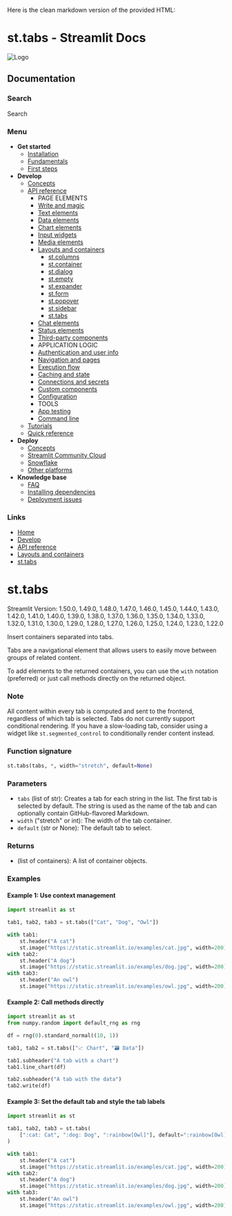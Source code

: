Here is the clean markdown version of the provided HTML:

# st.tabs - Streamlit Docs
![Logo](/logo.svg)

## Documentation
### Search
Search

### Menu
* **Get started**
	+ [Installation](/get-started/installation)
	+ [Fundamentals](/get-started/fundamentals)
	+ [First steps](/get-started/tutorials)
* **Develop**
	+ [Concepts](/develop/concepts)
	+ [API reference](/develop/api-reference)
		- PAGE ELEMENTS
		- [Write and magic](/develop/api-reference/write-magic)
		- [Text elements](/develop/api-reference/text)
		- [Data elements](/develop/api-reference/data)
		- [Chart elements](/develop/api-reference/charts)
		- [Input widgets](/develop/api-reference/widgets)
		- [Media elements](/develop/api-reference/media)
		- [Layouts and containers](/develop/api-reference/layout)
			- [st.columns](/develop/api-reference/layout/st.columns)
			- [st.container](/develop/api-reference/layout/st.container)
			- [st.dialog](/develop/api-reference/execution-flow/st.dialog)
			- [st.empty](/develop/api-reference/layout/st.empty)
			- [st.expander](/develop/api-reference/layout/st.expander)
			- [st.form](/develop/api-reference/execution-flow/st.form)
			- [st.popover](/develop/api-reference/layout/st.popover)
			- [st.sidebar](/develop/api-reference/layout/st.sidebar)
			- [st.tabs](/develop/api-reference/layout/st.tabs)
		- [Chat elements](/develop/api-reference/chat)
		- [Status elements](/develop/api-reference/status)
		- [Third-party components](https://streamlit.io/components)
		- APPLICATION LOGIC
		- [Authentication and user info](/develop/api-reference/user)
		- [Navigation and pages](/develop/api-reference/navigation)
		- [Execution flow](/develop/api-reference/execution-flow)
		- [Caching and state](/develop/api-reference/caching-and-state)
		- [Connections and secrets](/develop/api-reference/connections)
		- [Custom components](/develop/api-reference/custom-components)
		- [Configuration](/develop/api-reference/configuration)
		- TOOLS
		- [App testing](/develop/api-reference/app-testing)
		- [Command line](/develop/api-reference/cli)
	+ [Tutorials](/develop/tutorials)
	+ [Quick reference](/develop/quick-reference)
* **Deploy**
	+ [Concepts](/deploy/concepts)
	+ [Streamlit Community Cloud](/deploy/streamlit-community-cloud)
	+ [Snowflake](/deploy/snowflake)
	+ [Other platforms](/deploy/tutorials)
* **Knowledge base**
	+ [FAQ](/knowledge-base/using-streamlit)
	+ [Installing dependencies](/knowledge-base/dependencies)
	+ [Deployment issues](/knowledge-base/deploy)

### Links
* [Home](/)
* [Develop](/develop)
* [API reference](/develop/api-reference)
* [Layouts and containers](/develop/api-reference/layout)
* [st.tabs](/develop/api-reference/layout/st.tabs)

# st.tabs
Streamlit Version: 1.50.0, 1.49.0, 1.48.0, 1.47.0, 1.46.0, 1.45.0, 1.44.0, 1.43.0, 1.42.0, 1.41.0, 1.40.0, 1.39.0, 1.38.0, 1.37.0, 1.36.0, 1.35.0, 1.34.0, 1.33.0, 1.32.0, 1.31.0, 1.30.0, 1.29.0, 1.28.0, 1.27.0, 1.26.0, 1.25.0, 1.24.0, 1.23.0, 1.22.0

Insert containers separated into tabs.

Tabs are a navigational element that allows users to easily move between groups of related content.

To add elements to the returned containers, you can use the `with` notation (preferred) or just call methods directly on the returned object.

### Note
All content within every tab is computed and sent to the frontend, regardless of which tab is selected. Tabs do not currently support conditional rendering. If you have a slow-loading tab, consider using a widget like `st.segmented_control` to conditionally render content instead.

### Function signature
```python
st.tabs(tabs, *, width="stretch", default=None)
```

### Parameters

* `tabs` (list of str): Creates a tab for each string in the list. The first tab is selected by default. The string is used as the name of the tab and can optionally contain GitHub-flavored Markdown.
* `width` ("stretch" or int): The width of the tab container.
* `default` (str or None): The default tab to select.

### Returns

* (list of containers): A list of container objects.

### Examples

#### Example 1: Use context management
```python
import streamlit as st

tab1, tab2, tab3 = st.tabs(["Cat", "Dog", "Owl"])

with tab1:
    st.header("A cat")
    st.image("https://static.streamlit.io/examples/cat.jpg", width=200)
with tab2:
    st.header("A dog")
    st.image("https://static.streamlit.io/examples/dog.jpg", width=200)
with tab3:
    st.header("An owl")
    st.image("https://static.streamlit.io/examples/owl.jpg", width=200)
```

#### Example 2: Call methods directly
```python
import streamlit as st
from numpy.random import default_rng as rng

df = rng(0).standard_normal((10, 1))

tab1, tab2 = st.tabs(["📈 Chart", "🗃 Data"])

tab1.subheader("A tab with a chart")
tab1.line_chart(df)

tab2.subheader("A tab with the data")
tab2.write(df)
```

#### Example 3: Set the default tab and style the tab labels
```python
import streamlit as st

tab1, tab2, tab3 = st.tabs(
    [":cat: Cat", ":dog: Dog", ":rainbow[Owl]"], default=":rainbow[Owl]"
)

with tab1:
    st.header("A cat")
    st.image("https://static.streamlit.io/examples/cat.jpg", width=200)
with tab2:
    st.header("A dog")
    st.image("https://static.streamlit.io/examples/dog.jpg", width=200)
with tab3:
    st.header("An owl")
    st.image("https://static.streamlit.io/examples/owl.jpg", width=200)
```